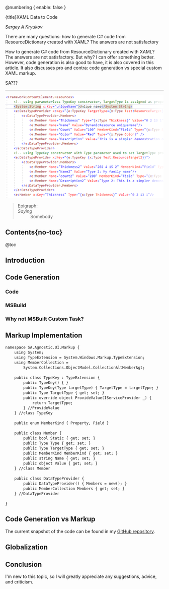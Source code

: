 ﻿@numbering {
    enable: false
}

{title}XAML Data to Code

[*Sergey A Kryukov*](https://www.SAKryukov.org)


There are many questions: how to generate C# code from ResourceDictionary created with XAML? The answers are not satisfactory

How to generate C# code from ResourceDictionary created with XAML? The answers are not satisfactory. But why? I can offer something better. However, code generation is also good to have, it is also covered in this article.
It also discusses pro and contra: code generation vs special custom XAML markup.

SA???

<!-- https://www.codeproject.com/Articles/5367811/Solution-Structure-Code-Isolation -->

<!-- <h2>Contents</h2> is not Markdown element, just to avoid adding it to TOC -->
<!-- change style in next line <ul> to <ul style="list-style-type: none"> -->
<!--
For CodeProject, makes sure there are no HTML comments in the area to past!


--> 
---
<!-- copy to CodeProject from here
αβγδΔπ
------------------------------------------->

![Title](markup.png)

<blockquote id="epigraph" class="FQ"><div class="FQA">Epigraph:</div>
<dt><i>Saying</i></dt>
<dd>Somebody</dd>
</blockquote>

## Contents{no-toc}

@toc

## Introduction


## Code Generation

### Code

### MSBuild

### Why not MSBuilt Custom Task?

## Markup Implementation

```{lang=C#}
namespace SA.Agnostic.UI.Markup {
    using System;
    using TypeExtension = System.Windows.Markup.TypeExtension;
    using MemberCollection =
        System.Collections.ObjectModel.Collection&ltMember&gt;

    public class TypeKey : TypeExtension {
        public TypeKey() { }
        public TypeKey(Type targetType) { TargetType = targetType; }
        public Type TargetType { get; set; }
        public override object ProvideValue(IServiceProvider _) {
            return TargetType;
        } //ProvideValue
    } //class TypeKey

    public enum MemberKind { Property, Field }

    public class Member {
        public bool Static { get; set; }
        public Type Type { get; set; }
        public Type TargetType { get; set; }
        public MemberKind MemberKind { get; set; }
        public string Name { get; set; }
        public object Value { get; set; }
    } //class Member

    public class DataTypeProvider {
        public DataTypeProvider() { Members = new(); }
        public MemberCollection Members { get; set; }
    } //DataTypeProvider

}
```

## Code Generation vs Markup

The current snapshot of the code can be found in my [GitHub repository](https://github.com/SAKryukov/dotnet-solution-structure).

## Globalization

## Conclusion

I'm new to this topic, so I will greatly appreciate any suggestions, advice, and criticism.